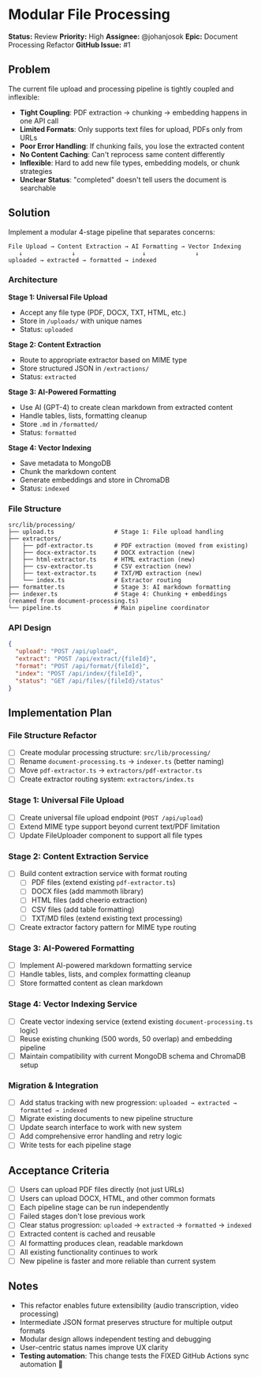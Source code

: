 # Modular File Processing

**Status:** Review
**Priority:** High
**Assignee:** @johanjosok
**Epic:** Document Processing Refactor
**GitHub Issue:** #1

## Problem

The current file upload and processing pipeline is tightly coupled and inflexible:

- **Tight Coupling**: PDF extraction → chunking → embedding happens in one API call
- **Limited Formats**: Only supports text files for upload, PDFs only from URLs
- **Poor Error Handling**: If chunking fails, you lose the extracted content
- **No Content Caching**: Can't reprocess same content differently
- **Inflexible**: Hard to add new file types, embedding models, or chunk strategies
- **Unclear Status**: "completed" doesn't tell users the document is searchable

## Solution

Implement a modular 4-stage pipeline that separates concerns:

```
File Upload → Content Extraction → AI Formatting → Vector Indexing
   ↓              ↓                   ↓              ↓
uploaded → extracted → formatted → indexed
```

### Architecture

**Stage 1: Universal File Upload**
- Accept any file type (PDF, DOCX, TXT, HTML, etc.)
- Store in `/uploads/` with unique names
- Status: `uploaded`

**Stage 2: Content Extraction**
- Route to appropriate extractor based on MIME type
- Store structured JSON in `/extractions/`
- Status: `extracted`

**Stage 3: AI-Powered Formatting**
- Use AI (GPT-4) to create clean markdown from extracted content
- Handle tables, lists, formatting cleanup
- Store `.md` in `/formatted/`
- Status: `formatted`

**Stage 4: Vector Indexing**
- Save metadata to MongoDB
- Chunk the markdown content
- Generate embeddings and store in ChromaDB
- Status: `indexed`

### File Structure

```
src/lib/processing/
├── upload.ts                 # Stage 1: File upload handling
├── extractors/
│   ├── pdf-extractor.ts      # PDF extraction (moved from existing)
│   ├── docx-extractor.ts     # DOCX extraction (new)
│   ├── html-extractor.ts     # HTML extraction (new)
│   ├── csv-extractor.ts      # CSV extraction (new)
│   ├── text-extractor.ts     # TXT/MD extraction (new)
│   └── index.ts              # Extractor routing
├── formatter.ts              # Stage 3: AI markdown formatting
├── indexer.ts                # Stage 4: Chunking + embeddings (renamed from document-processing.ts)
└── pipeline.ts               # Main pipeline coordinator
```

### API Design

```json
{
  "upload": "POST /api/upload",
  "extract": "POST /api/extract/{fileId}",
  "format": "POST /api/format/{fileId}",
  "index": "POST /api/index/{fileId}",
  "status": "GET /api/files/{fileId}/status"
}
```

## Implementation Plan

### File Structure Refactor
- [ ] Create modular processing structure: `src/lib/processing/`
- [ ] Rename `document-processing.ts` → `indexer.ts` (better naming)
- [ ] Move `pdf-extractor.ts` → `extractors/pdf-extractor.ts`
- [ ] Create extractor routing system: `extractors/index.ts`

### Stage 1: Universal File Upload
- [ ] Create universal file upload endpoint (`POST /api/upload`)
- [ ] Extend MIME type support beyond current text/PDF limitation
- [ ] Update FileUploader component to support all file types

### Stage 2: Content Extraction Service
- [ ] Build content extraction service with format routing
  - [ ] PDF files (extend existing `pdf-extractor.ts`)
  - [ ] DOCX files (add mammoth library)
  - [ ] HTML files (add cheerio extraction)
  - [ ] CSV files (add table formatting)
  - [ ] TXT/MD files (extend existing text processing)
- [ ] Create extractor factory pattern for MIME type routing

### Stage 3: AI-Powered Formatting
- [ ] Implement AI-powered markdown formatting service
- [ ] Handle tables, lists, and complex formatting cleanup
- [ ] Store formatted content as clean markdown

### Stage 4: Vector Indexing Service
- [ ] Create vector indexing service (extend existing `document-processing.ts` logic)
- [ ] Reuse existing chunking (500 words, 50 overlap) and embedding pipeline
- [ ] Maintain compatibility with current MongoDB schema and ChromaDB setup

### Migration & Integration
- [ ] Add status tracking with new progression: `uploaded → extracted → formatted → indexed`
- [ ] Migrate existing documents to new pipeline structure
- [ ] Update search interface to work with new system
- [ ] Add comprehensive error handling and retry logic
- [ ] Write tests for each pipeline stage

## Acceptance Criteria

- [ ] Users can upload PDF files directly (not just URLs)
- [ ] Users can upload DOCX, HTML, and other common formats
- [ ] Each pipeline stage can be run independently
- [ ] Failed stages don't lose previous work
- [ ] Clear status progression: `uploaded` → `extracted` → `formatted` → `indexed`
- [ ] Extracted content is cached and reusable
- [ ] AI formatting produces clean, readable markdown
- [ ] All existing functionality continues to work
- [ ] New pipeline is faster and more reliable than current system

## Notes

- This refactor enables future extensibility (audio transcription, video processing)
- Intermediate JSON format preserves structure for multiple output formats
- Modular design allows independent testing and debugging
- User-centric status names improve UX clarity
- **Testing automation**: This change tests the FIXED GitHub Actions sync automation 🎯